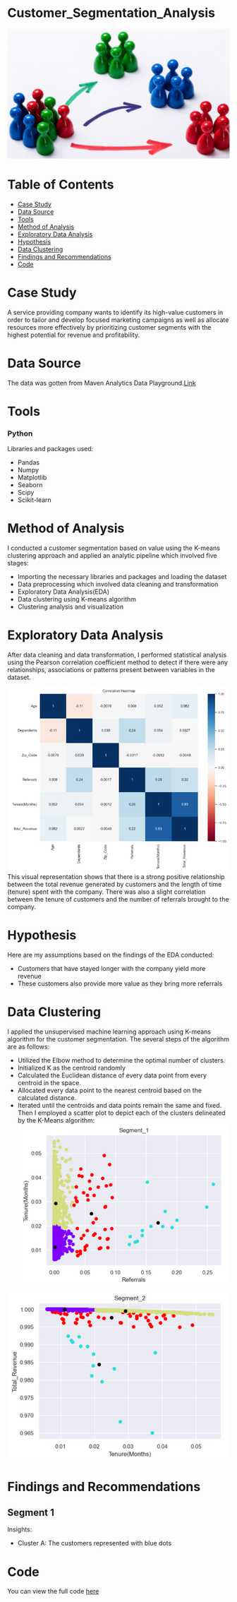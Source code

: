 # Customer_Segmentation_Analysis
![](Introductory_Image.png)
# Table of Contents
- [Case Study](#case-study)
- [Data Source](#data-source)
- [Tools](#tools)
- [Method of Analysis](#method-of-analysis)
- [Exploratory Data Analysis](#exploratory-data-analysis)
- [Hypothesis](#hypothesis)
- [Data Clustering](#data-clustering)
- [Findings and Recommendations](#findings-and-recommendations)
- [Code](#code)

# Case Study
A service providing company wants to identify its high-value customers in order to tailor and develop focused marketing campaigns as well as allocate resources more effectively by prioritizing customer segments with the highest potential for revenue and profitability.
# Data Source
The data was gotten from Maven Analytics Data Playground.[Link](https://mavenanalytics.io/data-playground?search=customer%20churn)
# Tools
### Python
Libraries and packages used:
- Pandas
- Numpy
- Matplotlib
- Seaborn
- Scipy
- Scikit-learn
# Method of Analysis
I conducted a customer segmentation based on value using the K-means clustering approach and applied an analytic pipeline which involved five stages:
- Importing the necessary libraries and packages and loading the dataset
- Data preprocessing which involved data cleaning and transformation
- Exploratory Data Analysis(EDA)
- Data clustering using K-means algorithm
- Clustering analysis and visualization
# Exploratory Data Analysis
After data cleaning and data transformation, I performed statistical analysis using the Pearson correlation coefficient method to detect if there were any relationships, associations or patterns present between variables in the dataset.

![](Correlation_Heatmap.png)
This visual representation shows that there is a strong positive relationship between the total revenue generated by customers and the length of time (tenure) spent with the company. There was also a slight correlation between the tenure of customers and the number of referrals brought to the company.
# Hypothesis
Here are my assumptions based on the findings of the EDA conducted:
- Customers that have stayed longer with the company yield more revenue
- These customers also provide more value as they bring more referrals
# Data Clustering
I applied the unsupervised machine learning approach using K-means algorithm for the customer segmentation. The several steps of the algorithm are as follows:
- Utilized the Elbow method to determine the optimal number of clusters.
- Initialized K as the centroid randomly
- Calculated the Euclidean distance of every data point from every centroid in the space.
- Allocated every data point to the nearest centroid based on the calculated distance.
- Iterated until the centroids and data points remain the same and fixed.
Then I employed a scatter plot to depict each of the clusters delineated by the K-Means algorithm:
![](Segment_1.png)

![](Segment_2.png)

# Findings and Recommendations
## Segment 1
Insights:
- Cluster A: The customers represented with blue dots
# Code
You can view the full code [here](Customer_Segmentation_Analysis.ipynb)
